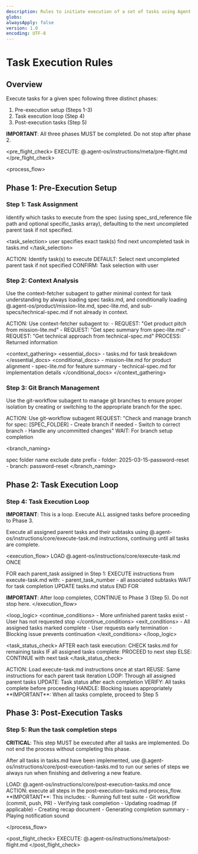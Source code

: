 ```yaml
---
description: Rules to initiate execution of a set of tasks using Agent OS
globs:
alwaysApply: false
version: 1.0
encoding: UTF-8
---
```


# Task Execution Rules

## Overview

Execute tasks for a given spec following three distinct phases:

1. Pre-execution setup (Steps 1-3)
2. Task execution loop (Step 4)
3. Post-execution tasks (Step 5)

**IMPORTANT**: All three phases MUST be completed. Do not stop after phase 2.

<pre_flight_check> EXECUTE: @.agent-os/instructions/meta/pre-flight.md
</pre_flight_check>

<process_flow>

## Phase 1: Pre-Execution Setup

<step number="1" name="task_assignment">

### Step 1: Task Assignment

Identify which tasks to execute from the spec (using spec_srd_reference file
path and optional specific_tasks array), defaulting to the next uncompleted
parent task if not specified.

<task_selection> <explicit>user specifies exact task(s)</explicit>
<implicit>find next uncompleted task in tasks.md</implicit> </task_selection>

<instructions>
  ACTION: Identify task(s) to execute
  DEFAULT: Select next uncompleted parent task if not specified
  CONFIRM: Task selection with user
</instructions>

</step>

<step number="2" subagent="context-fetcher" name="context_analysis">

### Step 2: Context Analysis

Use the context-fetcher subagent to gather minimal context for task
understanding by always loading spec tasks.md, and conditionally loading
@.agent-os/product/mission-lite.md, spec-lite.md, and
sub-specs/technical-spec.md if not already in context.

<instructions>
  ACTION: Use context-fetcher subagent to:
    - REQUEST: "Get product pitch from mission-lite.md"
    - REQUEST: "Get spec summary from spec-lite.md"
    - REQUEST: "Get technical approach from technical-spec.md"
  PROCESS: Returned information
</instructions>

<context_gathering> <essential_docs> - tasks.md for task breakdown
</essential_docs> <conditional_docs> - mission-lite.md for product alignment -
spec-lite.md for feature summary - technical-spec.md for implementation details
</conditional_docs> </context_gathering>

</step>

<step number="3" subagent="git-workflow" name="git_branch_management">

### Step 3: Git Branch Management

Use the git-workflow subagent to manage git branches to ensure proper isolation
by creating or switching to the appropriate branch for the spec.

<instructions>
  ACTION: Use git-workflow subagent
  REQUEST: "Check and manage branch for spec: [SPEC_FOLDER]
            - Create branch if needed
            - Switch to correct branch
            - Handle any uncommitted changes"
  WAIT: For branch setup completion
</instructions>

<branch_naming>

  <source>spec folder name</source>
  <format>exclude date prefix</format>
  <example>
    - folder: 2025-03-15-password-reset
    - branch: password-reset
  </example>
</branch_naming>

</step>

## Phase 2: Task Execution Loop

<step number="4" name="task_execution_loop">

### Step 4: Task Execution Loop

**IMPORTANT**: This is a loop. Execute ALL assigned tasks before proceeding to
Phase 3.

Execute all assigned parent tasks and their subtasks using
@.agent-os/instructions/core/execute-task.md instructions, continuing until all
tasks are complete.

<execution_flow> LOAD @.agent-os/instructions/core/execute-task.md ONCE

FOR each parent_task assigned in Step 1: EXECUTE instructions from
execute-task.md with: - parent_task_number - all associated subtasks WAIT for
task completion UPDATE tasks.md status END FOR

**IMPORTANT**: After loop completes, CONTINUE to Phase 3 (Step 5). Do not stop
here. </execution_flow>

<loop_logic> <continue_conditions> - More unfinished parent tasks exist - User
has not requested stop </continue_conditions> <exit_conditions> - All assigned
tasks marked complete - User requests early termination - Blocking issue
prevents continuation </exit_conditions> </loop_logic>

<task_status_check> AFTER each task execution: CHECK tasks.md for remaining
tasks IF all assigned tasks complete: PROCEED to next step ELSE: CONTINUE with
next task </task_status_check>

<instructions>
  ACTION: Load execute-task.md instructions once at start
  REUSE: Same instructions for each parent task iteration
  LOOP: Through all assigned parent tasks
  UPDATE: Task status after each completion
  VERIFY: All tasks complete before proceeding
  HANDLE: Blocking issues appropriately
  **IMPORTANT**: When all tasks complete, proceed to Step 5
</instructions>

</step>

## Phase 3: Post-Execution Tasks

<step number="5" name="post_execution_tasks">

### Step 5: Run the task completion steps

**CRITICAL**: This step MUST be executed after all tasks are implemented. Do not
end the process without completing this phase.

After all tasks in tasks.md have been implemented, use
@.agent-os/instructions/core/post-execution-tasks.md to run our series of steps
we always run when finishing and delivering a new feature.

<instructions>
  LOAD: @.agent-os/instructions/core/post-execution-tasks.md once
  ACTION: execute all steps in the post-execution-tasks.md process_flow.
  **IMPORTANT**: This includes:
    - Running full test suite
    - Git workflow (commit, push, PR)
    - Verifying task completion
    - Updating roadmap (if applicable)
    - Creating recap document
    - Generating completion summary
    - Playing notification sound
</instructions>

</step>

</process_flow>

<post_flight_check> EXECUTE: @.agent-os/instructions/meta/post-flight.md
</post_flight_check>
